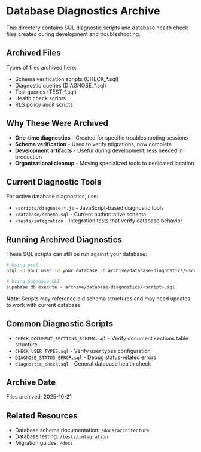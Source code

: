 # Database Diagnostics Archive

This directory contains SQL diagnostic scripts and database health check files created during development and troubleshooting.

## Archived Files

Types of files archived here:
- Schema verification scripts (CHECK_*.sql)
- Diagnostic queries (DIAGNOSE_*.sql)
- Test queries (TEST_*.sql)
- Health check scripts
- RLS policy audit scripts

## Why These Were Archived

- **One-time diagnostics** - Created for specific troubleshooting sessions
- **Schema verification** - Used to verify migrations, now complete
- **Development artifacts** - Useful during development, less needed in production
- **Organizational cleanup** - Moving specialized tools to dedicated location

## Current Diagnostic Tools

For active database diagnostics, use:
- `/scripts/diagnose-*.js` - JavaScript-based diagnostic tools
- `/database/schema.sql` - Current authoritative schema
- `/tests/integration` - Integration tests that verify database behavior

## Running Archived Diagnostics

These SQL scripts can still be run against your database:

```bash
# Using psql
psql -U your_user -d your_database -f archive/database-diagnostics/<script>.sql

# Using Supabase CLI
supabase db execute < archive/database-diagnostics/<script>.sql
```

**Note**: Scripts may reference old schema structures and may need updates to work with current database.

## Common Diagnostic Scripts

- `CHECK_DOCUMENT_SECTIONS_SCHEMA.sql` - Verify document sections table structure
- `CHECK_USER_TYPES.sql` - Verify user types configuration
- `DIAGNOSE_STATUS_ERROR.sql` - Debug status-related errors
- `diagnostic_check.sql` - General database health check

## Archive Date

Files archived: 2025-10-21

## Related Resources

- Database schema documentation: `/docs/architecture`
- Database testing: `/tests/integration`
- Migration guides: `/docs`
